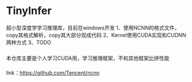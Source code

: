 # TinyInfer
超小型深度学学习推理库，目前在windows开发 
1、使用NCNN的格式文件，copy其格式解析，copy其大部分现成代码 
2、Kernel使用CUDA实现和CUDNN两种方式 
3、TODO


##### 
本仓库主要是个人学习CUDA用，学习推理框架，不和其他框架比拼性能 

####
link：https://github.com/Tencent/ncnn
